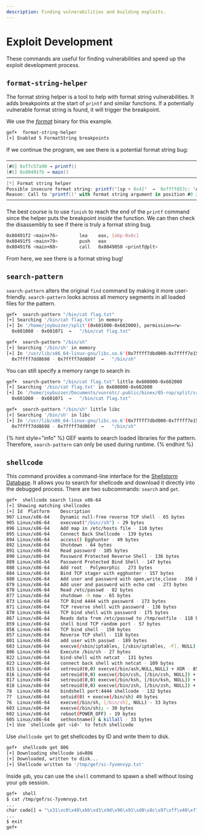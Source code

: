 ```yaml
---
description: Finding vulnerabilities and building exploits.
---
```


# Exploit Development
These commands are useful for finding vulnerabilities and speed up the exploit development process.

## `format-string-helper`
The format string helper is a tool to help with format string vulnerabilities. It adds breakpoints at the start of `printf` and similar functions. If a potentially vulnerable format string is found, it will trigger the breakpoint.

We use the [*format*](/binex/03-formats/format.md) binary for this example.
```bash
gef➤  format-string-helper
[+] Enabled 5 FormatString breakpoints
```
If we continue the program, we see there is a potential format string bug:
```as
────────────────────────────────────────────────────────────────────────────────────────────────────── trace ────
[#0] 0xf7c57a90 → printf()
[#1] 0x80491fb → main()
────────────────────────────────────────────────────────────────────────────────────────────────────── extra ────
[*] Format string helper
Possible insecure format string: printf('[sp + 0x4]'  →  0xffffd57c: 'AAAA\n')
Reason: Call to 'printf()' with format string argument in position #0 is in page 0xfffdd000 ([stack]) that has write permission
─────────────────────────────────────────────────────────────────────────────────────────────────────────────────
```

The best course is to use `finish` to reach the end of the `printf` command since the helper puts the breakpoint *inside* the function.  We can then check the disassembly to see if there is truly a format string bug.
```bash
0x80491f2 <main+76>        lea    eax, [ebp-0x6c]
0x80491f5 <main+79>        push   eax
0x80491f6 <main+80>        call   0x8049050 <printf@plt>
```

From here, we see there is a format string bug!

## `search-pattern`
`search-pattern` alters the original `find` command by making it more user-friendly.  `search-pattern` looks across all memory segments in all loaded files for the pattern.
```bash
gef➤  search-pattern "/bin/cat flag.txt"
[+] Searching '/bin/cat flag.txt' in memory
[+] In '/home/joybuzzer/split'(0x601000-0x602000), permission=rw-
  0x601060 - 0x601071  →   "/bin/cat flag.txt" 

gef➤  search-pattern "/bin/sh"
[+] Searching '/bin/sh' in memory
[+] In '/usr/lib/x86_64-linux-gnu/libc.so.6'(0x7ffff7dbd000-0x7ffff7e15000), permission=r--
  0x7ffff7dd8698 - 0x7ffff7dd869f  →   "/bin/sh"
```

You can still specify a memory range to search in:
```bash
gef➤  search-pattern "/bin/cat flag.txt" little 0x600000-0x602000
[+] Searching '/bin/cat flag.txt' in 0x600000-0x602000
[+] In '/home/joybuzzer/Documents/vunrotc/.public/binex/05-rop/split/src/split'(0x600000-0x601000), permission=r--
  0x601060 - 0x601071  →   "/bin/cat flag.txt" 

gef➤  search-pattern "/bin/sh" little libc
[+] Searching '/bin/sh' in libc
[+] In '/usr/lib/x86_64-linux-gnu/libc.so.6'(0x7ffff7dbd000-0x7ffff7e15000), permission=r--
  0x7ffff7dd8698 - 0x7ffff7dd869f  →   "/bin/sh" 
```

{% hint style="info" %}
GEF wants to search loaded libraries for the pattern. Therefore, `search-pattern` can only be used during runtime.
{% endhint %}

## `shellcode`
This command provides a command-line interface for the [Shellstorm Database](http://shell-storm.org/shellcode/).  It allows you to search for shellcode and download it directly into the debugged process.  There are two subcommands: `search` and `get`.

```bash
gef➤  shellcode search linux x86-64
[+] Showing matching shellcodes
[+] Id	Platform	Description
907	Linux/x86-64	Dynamic null-free reverse TCP shell - 65 bytes
905	Linux/x86-64	execveat("/bin//sh") - 29 bytes
896	Linux/x86-64	Add map in /etc/hosts file - 110 bytes
895	Linux/x86-64	Connect Back Shellcode - 139 bytes
894	Linux/x86-64	access() Egghunter - 49 bytes
892	Linux/x86-64	Shutdown - 64 bytes
891	Linux/x86-64	Read password - 105 bytes
890	Linux/x86-64	Password Protected Reverse Shell - 136 bytes
889	Linux/x86-64	Password Protected Bind Shell - 147 bytes
888	Linux/x86-64	Add root - Polymorphic - 273 bytes
884	Linux/x86-64	Bind TCP stager with egghunter - 157 bytes
880	Linux/x86-64	Add user and password with open,write,close - 358 bytes
879	Linux/x86-64	Add user and password with echo cmd - 273 bytes
878	Linux/x86-64	Read /etc/passwd - 82 bytes
877	Linux/x86-64	shutdown -h now - 65 bytes
873	Linux/x86-64	TCP Bind 4444 with password - 173 bytes
871	Linux/x86-64	TCP reverse shell with password - 138 bytes
870	Linux/x86-64	TCP bind shell with password - 175 bytes
867	Linux/x86-64	Reads data from /etc/passwd to /tmp/outfile - 118 bytes
859	Linux/x86-64	shell bind TCP random port - 57 bytes
858	Linux/x86-64	TCP bind shell - 150 bytes
857	Linux/x86-64	Reverse TCP shell - 118 bytes
801	Linux/x86-64	add user with passwd - 189 bytes
683	Linux/x86-64	execve(/sbin/iptables, [/sbin/iptables, -F], NULL) - 49 bytes
806	Linux/x86-64	Execute /bin/sh - 27 bytes
822	Linux/x86-64	bind-shell with netcat - 131 bytes
823	Linux/x86-64	connect back shell with netcat - 109 bytes
815	Linux/x86-64	setreuid(0,0) execve(/bin/ash,NULL,NULL) + XOR - 85 bytes
816	Linux/x86-64	setreuid(0,0) execve(/bin/csh, [/bin/csh, NULL]) + XOR - 87 bytes
817	Linux/x86-64	setreuid(0,0) execve(/bin/ksh, [/bin/ksh, NULL]) + XOR - 87 bytes
818	Linux/x86-64	setreuid(0,0) execve(/bin/zsh, [/bin/zsh, NULL]) + XOR - 87 bytes
78	Linux/x86-64	bindshell port:4444 shellcode - 132 bytes
77	Linux/x86-64	setuid(0) + execve(/bin/sh) 49 bytes
76	Linux/x86-64	execve(/bin/sh, [/bin/sh], NULL) - 33 bytes
603	Linux/x86-64	execve(/bin/sh); - 30 bytes
602	Linux/x86-64	reboot(POWER_OFF) - 19 bytes
605	Linux/x86-64	sethostname() & killall - 33 bytes
[+] Use `shellcode get <id>` to fetch shellcode
```

Use `shellcode get` to get shellcodes by ID and write them to disk.
```bash
gef➤  shellcode get 806
[+] Downloading shellcode id=806
[+] Downloaded, written to disk...
[+] Shellcode written to '/tmp/gef/sc-7yvmnvyp.txt'
```

Inside `gdb`, you can use the `shell` command to spawn a shell without losing your `gdb` session.
```bash
gef➤  shell
$ cat /tmp/gef/sc-7yvmnvyp.txt
...
char code[] = "\x31\xc0\x48\xbb\xd1\x9d\x96\x91\xd0\x8c\x97\xff\x48\xf7\xdb\x53\x54\x5f\x99\x52\x57\x54\x5e\xb0\x3b\x0f\x05";
...
$ exit
gef➤  
```